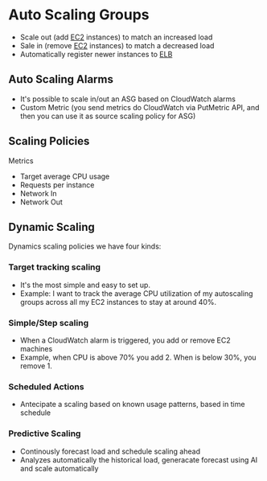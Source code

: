 # Auto Scaling Groups
- Scale out (add [EC2](ec2.md) instances) to match an increased load
- Sale in (remove [EC2](ec2.md) instances) to match a decreased load
- Automatically register newer instances to [ELB](elb.md)

## Auto Scaling Alarms
- It's possible to scale in/out an ASG based on CloudWatch alarms
- Custom Metric (you send metrics do CloudWatch via PutMetric API, and then you can use it as source scaling policy for ASG) 

## Scaling Policies
Metrics
- Target average CPU usage
- Requests per instance
- Network In
- Network Out

## Dynamic Scaling
Dynamics scaling policies we have four kinds:

### Target tracking scaling
- It's the most simple and easy to set up.
- Example: I want to track the average CPU utilization of my autoscaling groups across all my EC2 instances to stay at around 40%.
### Simple/Step scaling
- When a CloudWatch alarm is triggered, you add or remove EC2 machines
- Example, when CPU is above 70% you add 2. When is below 30%, you remove 1.
### Scheduled Actions
- Antecipate a scaling based on known usage patterns, based in time schedule
### Predictive Scaling
- Continously forecast load and schedule scaling ahead
- Analyzes automatically the historical load, generacate forecast using AI and scale automatically
